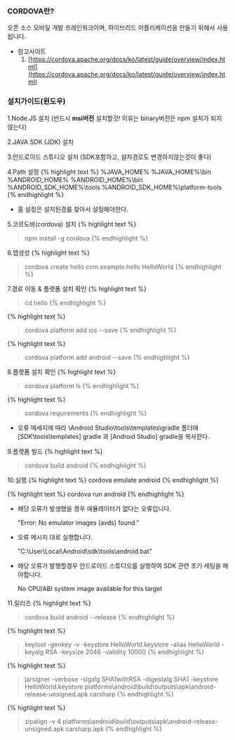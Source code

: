 ---
---


### CORDOVA란?
오픈 소스 모바일 개발 프레인워크이며, 하이브리드 어플리케이션을 만들기 위해서 사용됩니다.

* 참고사이트
  1. [https://cordova.apache.org/docs/ko/latest/guide/overview/index.html](https://cordova.apache.org/docs/ko/latest/guide/overview/index.html)



### 설치가이드(윈도우)

1.Node.JS 설치 (반드시 **msi버전** 설치할것! 이유는 binary버전은 npm 설치가 되지 않는다)


2.JAVA SDK (JDK) 설치


3.안드로이드 스튜디오 설치 (SDK포함하고, 설치경로도 변경하지않는것이 좋다)


4.Path 설정
{% highlight text %}
 %JAVA_HOME%
 %JAVA_HOME%\bin
 %ANDROID_HOME%
 %ANDROID_HOME%\bin
 %ANDROID_SDK_HOME%\tools
 %ANDROID_SDK_HOME%\platform-tools
{% endhighlight %}
* 홈 설정은 설치된경를 찾아서 설정해야한다.


5.코르도바(cordova) 설치
{% highlight text %}
 > npm install -g cordova
{% endhighlight %}


6.앱생성
{% highlight text %}
 > cordova create hello com.example.hello HelloWorld
{% endhighlight %}


7.경로 이동 & 플랫폼 설치 확인
{% highlight text %}
 > cd hello
{% endhighlight %}

{% highlight text %}
 > cordova platform add ios --save
{% endhighlight %}

{% highlight text %}
 > cordova platform add android --save
{% endhighlight %}


8.플랫폼 설치 확인
{% highlight text %}
 > cordova platform ls
{% endhighlight %}

{% highlight text %}
 > cordova requirements
{% endhighlight %}
* 오류 메세지에 따라 \Android Studio\tools\templates\gradle 폴더에[SDK\tools\templates] gradle 과 [Android Studio] gradle을 복사한다.


9.플랫폼 빌드
{% highlight text %}
 > cordova build android
{% endhighlight %}


10.실행
{% highlight text %}
cordova emulate android
{% endhighlight %}

{% highlight text %}
cordova run android
{% endhighlight %}

* 해당 오류가 발생했을 경우 에뮬레이터가 없다는 오류입니다.

  "Error: No emulator images (avds) found."

* 오류 메시지 대로 실행합니다. 

  "C:\User\Local\Android\sdk\tools\android.bat"
  
* 해당 오류가 발행할경우 안드로이드 스튜디오를 실행하여 SDK 관련 초기 세팅을 해야합니다.

  No CPU/ABI system image available for this target


11.릴리즈
{% highlight text %}
> cordova build android --release
{% endhighlight %}

{% highlight text %}
> keytool -genkey -v -keystore HelloWorld.keystore -alias HelloWorld -keyalg RSA -keysize 2048 -validity 10000
{% endhighlight %}

{% highlight text %}
> jarsigner -verbose -sigalg SHA1withRSA -digestalg SHA1 -keystore HelloWorld.keystore platforms\android\build\outputs\apk\android-release-unsigned.apk carsharp
{% endhighlight %}

{% highlight text %}
> zipalign -v 4 platforms\android\build\outputs\apk\android-release-unsigned.apk carsharp.apk
{% endhighlight %}


